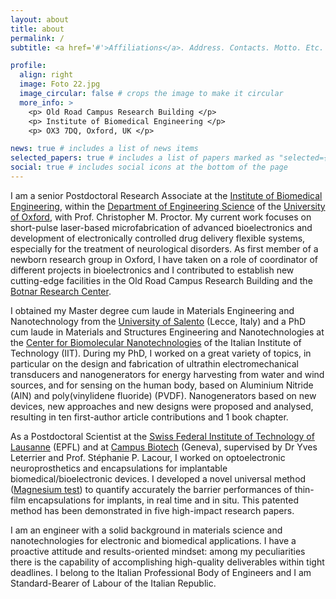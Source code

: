 ```yaml
---
layout: about
title: about
permalink: /
subtitle: <a href='#'>Affiliations</a>. Address. Contacts. Motto. Etc.

profile:
  align: right
  image: Foto 22.jpg
  image_circular: false # crops the image to make it circular
  more_info: >
    <p> Old Road Campus Research Building </p>
    <p> Institute of Biomedical Engineering </p>
    <p> OX3 7DQ, Oxford, UK </p>

news: true # includes a list of news items
selected_papers: true # includes a list of papers marked as "selected={true}"
social: true # includes social icons at the bottom of the page
---
```


I am a senior Postdoctoral Research Associate at the [Institute of Biomedical Engineering](https://ibme.ox.ac.uk/), within the [Department of Engineering Science](https://eng.ox.ac.uk/) of the [University of Oxford](https://www.ox.ac.uk/), with Prof. Christopher M. Proctor. My current work focuses on short-pulse laser-based microfabrication of advanced bioelectronics and development of electronically controlled drug delivery flexible systems, especially for the treatment of neurological disorders. As first member of a newborn research group in Oxford, I have taken on a role of coordinator of different projects in bioelectronics and I contributed to establish new cutting-edge facilities in the Old Road Campus Research Building and the [Botnar Research Center](https://www.ndorms.ox.ac.uk/about/botnar-institute-for-musculoskeletal-sciences).   

I obtained my Master degree cum laude in Materials Engineering and Nanotechnology from the [University of Salento](https://international.unisalento.it/) (Lecce, Italy) and a PhD cum laude in Materials and Structures Engineering and Nanotechnologies at the [Center for Biomolecular Nanotechnologies](https://cbn.iit.it/) of the Italian Institute of Technology (IIT). During my PhD, I worked on a great variety of topics, in particular on the design and fabrication of ultrathin electromechanical transducers and nanogenerators for energy harvesting from water and wind sources, and for sensing on the human body, based on Aluminium Nitride (AlN) and poly(vinylidene fluoride) (PVDF). Nanogenerators based on new devices, new approaches and new designs were proposed and analysed, resulting in ten first-author article contributions and 1 book chapter.

As a Postdoctoral Scientist at the [Swiss Federal Institute of Technology of Lausanne](https://www.epfl.ch/en/) (EPFL) and at [Campus Biotech](https://www.campusbiotech.ch/en) (Geneva), supervised by Dr Yves Leterrier and Prof. Stéphanie P. Lacour, I worked on optoelectronic neuroprosthetics and encapsulations for implantable biomedical/bioelectronic devices. I developed a novel universal method ([Magnesium test](https://onlinelibrary.wiley.com/doi/full/10.1002/adfm.202315420)) to quantify accurately the barrier performances of thin-film encapsulations for implants, in real time and in situ. This patented method has been demonstrated in five high-impact research papers.

I am an engineer with a solid background in materials science and nanotechnologies for electronic and biomedical applications. I have a proactive attitude and results-oriented mindset: among my peculiarities there is the capability of accomplishing high-quality deliverables within tight deadlines. 
I belong to the Italian Professional Body of Engineers and I am Standard-Bearer of Labour of the Italian Republic.



